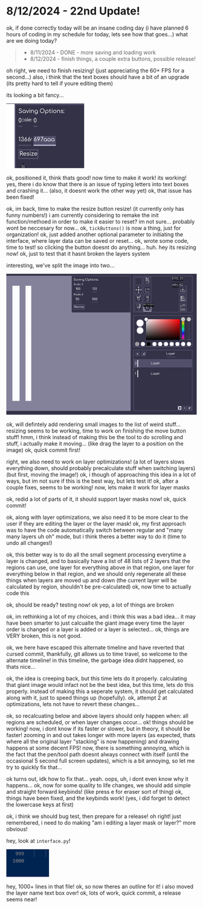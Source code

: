 # 8/12/2024 - 22nd Update!

ok, if done correctly today will be an insane coding day (i have planned 6 hours of coding in my schedule for today, lets see how that goes...) what are we doing today?

> - 8/11/2024 - DONE - more saving and loading work
> - 8/12/2024 - finish things, a couple extra buttons, possible release!

oh right, we need to finish resizing! (just appreciating the 60+ FPS for a second...) also, i think that the text boxes should have a bit of an upgrade (its pretty hard to tell if youre editing them)

its looking a bit fancy...

![alt text](</updatelogs/images/082024/08122024 - 1.png>)

ok, positioned it, think thats good! now time to make it work! its working! yes, there i do know that there is an issue of typing letters into text boxes and crashing it... (also, it doesnt work the other way yet) ok, that issue has been fixed! 

ok, im back, time to make the resize button resize! (it currently only has funny numbers!) i am currently considering to remake the init function/methoed in order to make it easier to reset? im not sure... probably wont be neccesary for now... ok, `tickButtons()` is now a thing, just for organization! ok, just added another optional parameter to initiating the interface, where layer data can be saved or reset... ok, wrote some code, time to test! so clicking the button doesnt do anything... huh. hey its resizing now! ok, just to test that it hasnt broken the layers system

interesting, we've split the image into two...

![what](</updatelogs/images/082024/08122024 - 2.png>)

ok, will defintely add rendering small images to the list of weird stuff... resizing seems to be working, time to work on finishing the move button stuff! hmm, i think instead of making this be the tool to do scrolling and stuff, i actually make it moving... (like drag the layer to a position on the image) ok, quick commit first!

right, we also need to work on layer optimizations! (a lot of layers slows everything down, should probably precalculate stuff when switching layers) (but first, moving the image!) ok, i though of approaching this idea in a lot of ways, but im not sure if this is the best way, but lets test it! ok, after a couple fixes, seems to be working! now, lets make it work for layer masks

ok, redid a lot of parts of it, it should support layer masks now! ok, quick commit!

ok, along with layer optimizations, we also need it to be more clear to the user if they are editing the layer or the layer mask! ok, my first approach was to have the code automatically switch between regular and "many many layers uh oh" mode, but i think theres a better way to do it (time to undo all changes!)

ok, this better way is to do all the small segment processing everytime a layer is changed, and to basically have a list of 48 lists of 2 layers that the regions can use, one layer for everything above in that region, one layer for everything below in that region, and we should only regenerate all these things when layers are moved up and down (the current layer will be calculated by region, shouldn't be pre-calculated) ok, now time to actually code this

ok, should be ready? testing now! ok yep, a lot of things are broken

ok, im rethinking a lot of my choices, and i think this was a bad idea... it may have been smarter to just calcualte the giant image every time the layer order is changed or a layer is added or a layer is selected... ok, things are VERY broken, this is not good.

ok, we here have escaped this alternate timeline and have reverted that cursed commit, thankfully, git allows us to time travel, so welcome to the alternate timeline! in this timeline, the garbage idea didnt happened, so thats nice...

ok, the idea is creeping back, but this time lets do it properly. calculating that giant image would infact not be the best idea, but this time, lets do this properly. instead of making this a seperate system, it should get calculated along with it, just to speed things up (hopefully). ok, attempt 2 at optimizations, lets not have to revert these changes...

ok, so recalcuating below and above layers should only happen when: all regions are scheduled, or when layer changes occur... ok! things should be working! now, i dont know if its faster or slower, but in theory, it should be faster! zooming in and out takes longer with more layers (as expected, thats where all the original layer "stacking" is now happening) and drawing happens at some decent FPS! now, there is something annoying, which is the fact that the pen/tool path doesnt always connect with itself (until the occasional 5 second full screen updates), which is a bit annoying, so let me try to quickly fix that...

ok turns out, idk how to fix that... yeah. oops, uh, i dont even know why it happens... ok, now for some quality to life changes, we should add simple and straight forward keybinds! (like press e for eraser sort of thing) ok, things have been fixed, and the keybinds work! (yes, i did forget to detect the lowercase keys at first)

ok, i think we should bug test, then prepare for a release! oh right! just remembered, i need to do making "am i editing a layer mask or layer?" more obvious!

hey, look at `interface.py`!

![o](</updatelogs/images/082024/08122024 - 3.png>)

hey, 1000+ lines in that file! ok, so now theres an outline for it! i also moved the layer name text box over! ok, lots of work, quick commit, a release seems near!